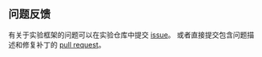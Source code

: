 ## 问题反馈

有关于实验框架的问题可以在实验仓库中提交 [issue](https://git.tsinghua.edu.cn/dbtrain/dbtrain-lab/-/issues/new)。
或者直接提交包含问题描述和修复补丁的 [pull request](https://git.tsinghua.edu.cn/dbtrain/dbtrain-lab/-/merge_requests/new)。
